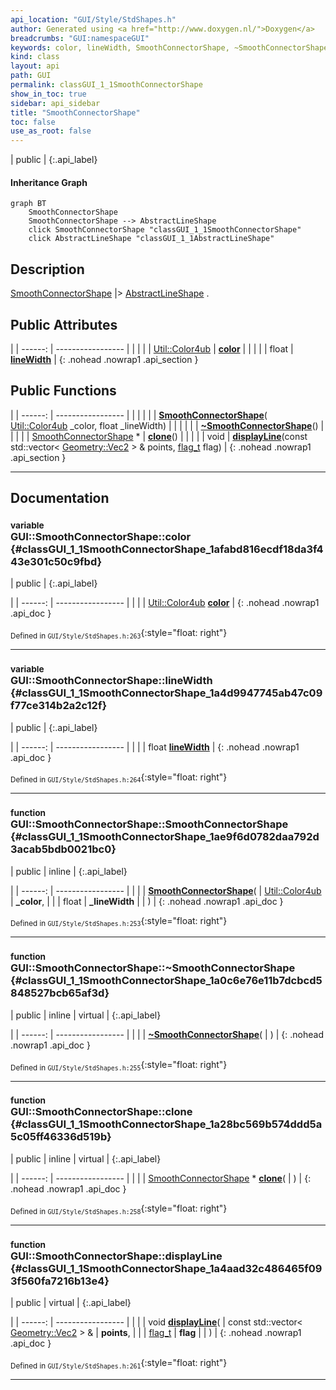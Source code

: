 ```yaml
---
api_location: "GUI/Style/StdShapes.h"
author: Generated using <a href="http://www.doxygen.nl/">Doxygen</a>
breadcrumbs: "GUI:namespaceGUI"
keywords: color, lineWidth, SmoothConnectorShape, ~SmoothConnectorShape, clone, displayLine
kind: class
layout: api
path: GUI
permalink: classGUI_1_1SmoothConnectorShape
show_in_toc: true
sidebar: api_sidebar
title: "SmoothConnectorShape"
toc: false
use_as_root: false
---
```


| public |
{:.api_label}

#### Inheritance Graph

```mermaid
graph BT
	SmoothConnectorShape
	SmoothConnectorShape --> AbstractLineShape
	click SmoothConnectorShape "classGUI_1_1SmoothConnectorShape"
	click AbstractLineShape "classGUI_1_1AbstractLineShape"
```

## Description

[SmoothConnectorShape](classGUI_1_1SmoothConnectorShape) |> [AbstractLineShape](classGUI_1_1AbstractLineShape) .



## Public Attributes

|
| ------: | ----------------- |
|  | |
| [Util::Color4ub](classUtil_1_1Color4ub) | **[color](#classGUI_1_1SmoothConnectorShape_1afabd816ecdf18da3f443e301c50c9fbd)**  |
|  | |
| float | **[lineWidth](#classGUI_1_1SmoothConnectorShape_1a4d9947745ab47c09f77ce314b2a2c12f)**  |
{: .nohead .nowrap1 .api_section }


## Public Functions

|
| ------: | ----------------- |
|  | |
|  | **[SmoothConnectorShape](#classGUI_1_1SmoothConnectorShape_1ae9f6d0782daa792d3acab5bdb0021bc0)**( [Util::Color4ub](classUtil_1_1Color4ub)  _color, float _lineWidth) |
|  | |
|  | **[~SmoothConnectorShape](#classGUI_1_1SmoothConnectorShape_1a0c6e76e11b7dcbcd5848527bcb65af3d)**() |
|  | |
| [SmoothConnectorShape](classGUI_1_1SmoothConnectorShape) * | **[clone](#classGUI_1_1SmoothConnectorShape_1a28bc569b574ddd5a5c05ff46336d519b)**() |
|  | |
| void | **[displayLine](#classGUI_1_1SmoothConnectorShape_1a4aad32c486465f093f560fa7216b13e4)**(const std::vector< [Geometry::Vec2](namespaceGeometry#namespaceGeometry_1aa9c56320691770d4bc53916868f15e6d) > & points,  [flag_t](classGUI_1_1AbstractShape#classGUI_1_1AbstractShape_1a30ae7217ac48efbb16cf6053706fead5)  flag) |
{: .nohead .nowrap1 .api_section }


-------------------------------------------------------------------

## Documentation

### <small>variable</small><br/> GUI::SmoothConnectorShape::color {#classGUI_1_1SmoothConnectorShape_1afabd816ecdf18da3f443e301c50c9fbd}

| public |
{:.api_label}

|
| ------: | ----------------- |
|  |
| [Util::Color4ub](classUtil_1_1Color4ub) **[color](#classGUI_1_1SmoothConnectorShape_1afabd816ecdf18da3f443e301c50c9fbd)**  |
{: .nohead .nowrap1 .api_doc }





<sub>Defined in `GUI/Style/StdShapes.h:263`</sub>{:style="float: right"}

-------------------------------------------------------------------

### <small>variable</small><br/> GUI::SmoothConnectorShape::lineWidth {#classGUI_1_1SmoothConnectorShape_1a4d9947745ab47c09f77ce314b2a2c12f}

| public |
{:.api_label}

|
| ------: | ----------------- |
|  |
| float **[lineWidth](#classGUI_1_1SmoothConnectorShape_1a4d9947745ab47c09f77ce314b2a2c12f)**  |
{: .nohead .nowrap1 .api_doc }





<sub>Defined in `GUI/Style/StdShapes.h:264`</sub>{:style="float: right"}

-------------------------------------------------------------------

### <small>function</small><br/> GUI::SmoothConnectorShape::SmoothConnectorShape {#classGUI_1_1SmoothConnectorShape_1ae9f6d0782daa792d3acab5bdb0021bc0}

| public | inline |
{:.api_label}

|
| ------: | ----------------- |
|  |
|  **[SmoothConnectorShape](#classGUI_1_1SmoothConnectorShape_1ae9f6d0782daa792d3acab5bdb0021bc0)**( |  [Util::Color4ub](classUtil_1_1Color4ub)  | **_color**, |
| | float | **_lineWidth** |
|   ) |
{: .nohead .nowrap1 .api_doc }





<sub>Defined in `GUI/Style/StdShapes.h:253`</sub>{:style="float: right"}

-------------------------------------------------------------------

### <small>function</small><br/> GUI::SmoothConnectorShape::~SmoothConnectorShape {#classGUI_1_1SmoothConnectorShape_1a0c6e76e11b7dcbcd5848527bcb65af3d}

| public | inline | virtual |
{:.api_label}

|
| ------: | ----------------- |
|  |
|  **[~SmoothConnectorShape](#classGUI_1_1SmoothConnectorShape_1a0c6e76e11b7dcbcd5848527bcb65af3d)**( |  ) |
{: .nohead .nowrap1 .api_doc }





<sub>Defined in `GUI/Style/StdShapes.h:255`</sub>{:style="float: right"}

-------------------------------------------------------------------

### <small>function</small><br/> GUI::SmoothConnectorShape::clone {#classGUI_1_1SmoothConnectorShape_1a28bc569b574ddd5a5c05ff46336d519b}

| public | inline | virtual |
{:.api_label}

|
| ------: | ----------------- |
|  |
| [SmoothConnectorShape](classGUI_1_1SmoothConnectorShape) * **[clone](#classGUI_1_1SmoothConnectorShape_1a28bc569b574ddd5a5c05ff46336d519b)**( |  ) |
{: .nohead .nowrap1 .api_doc }





<sub>Defined in `GUI/Style/StdShapes.h:258`</sub>{:style="float: right"}

-------------------------------------------------------------------

### <small>function</small><br/> GUI::SmoothConnectorShape::displayLine {#classGUI_1_1SmoothConnectorShape_1a4aad32c486465f093f560fa7216b13e4}

| public | virtual |
{:.api_label}

|
| ------: | ----------------- |
|  |
| void **[displayLine](#classGUI_1_1SmoothConnectorShape_1a4aad32c486465f093f560fa7216b13e4)**( | const std::vector< [Geometry::Vec2](namespaceGeometry#namespaceGeometry_1aa9c56320691770d4bc53916868f15e6d) > & | **points**, |
| |  [flag_t](classGUI_1_1AbstractShape#classGUI_1_1AbstractShape_1a30ae7217ac48efbb16cf6053706fead5)  | **flag** |
|   ) |
{: .nohead .nowrap1 .api_doc }





<sub>Defined in `GUI/Style/StdShapes.h:261`</sub>{:style="float: right"}

-------------------------------------------------------------------

